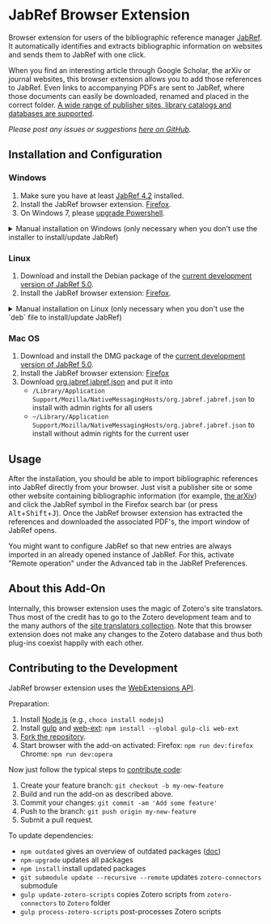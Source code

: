 # JabRef Browser Extension

Browser extension for users of the bibliographic reference manager [JabRef](https://www.jabref.org/).
It automatically identifies and extracts bibliographic information on websites and sends them to JabRef with one click.

When you find an interesting article through Google Scholar, the arXiv or journal websites, this browser extension allows you to add those references to JabRef.
Even links to accompanying PDFs are sent to JabRef, where those documents can easily be downloaded, renamed and placed in the correct folder. 
[A wide range of publisher sites, library catalogs and databases are supported](https://www.zotero.org/support/translators).

_Please post any issues or suggestions [here on GitHub](https://github.com/JabRef/JabRef-Browser-Extension/issues)._

## Installation and Configuration

### Windows
1. Make sure you have at least [JabRef 4.2](https://www.jabref.org/#downloads) installed.
2. Install the JabRef browser extension. [Firefox](https://addons.mozilla.org/en-US/firefox/addon/jabfox?src=external-github).
3. On Windows 7, please [upgrade Powershell](https://www.microsoft.com/en-us/download/details.aspx?id=54616).
<details>
 <summary>Manual installation on Windows (only necessary when you don't use the installer to install/update JabRef)</summary>

4. (This step is not necessary in the portable install) Download the following files copy them to the same directory as `JabRef.exe`
   - [jabref.json](https://raw.githubusercontent.com/JabRef/jabref/master/buildres/windows/jabref.json)
   - [jabref-chrome.json](https://raw.githubusercontent.com/JabRef/jabref/master/buildres/windows/jabref-chrome.json)
   - [JabRef.bat](https://raw.githubusercontent.com/JabRef/jabref/master/buildres/windows/JabRefHost.bat)
   - [JabRef.ps1](https://raw.githubusercontent.com/JabRef/jabref/master/buildres/windows/JabRefHost.ps1)
5. Make sure that the correct file name of the JabRef `.jar` file is specified in `JabRef.ps1` under `$jabRefJarFileName`.
6. Run the following command from the console (with the correct path to the `jabref.json` file):

   For Firefox support:
   ```
   REG ADD "HKEY_LOCAL_MACHINE\SOFTWARE\Mozilla\NativeMessagingHosts\org.jabref.jabref" /ve /d "C:\path\to\jabref.json" /f
   ```
   For Chrome/Opera support
    ```
   REG ADD "HKEY_LOCAL_MACHINE\SOFTWARE\Google\Chrome\NativeMessagingHosts\org.jabref.jabref" /ve /d "C:\path\to\jabref.json" /f
   ``` 
   You may need to change the root `HKEY_LOCAL_MACHINE` to  `HKEY_CURRENT_USER` if you don't have admin rights.
</details>


### Linux
1. Download and install the Debian package of the [current development version of JabRef 5.0](https://builds.jabref.org/master/).
2. Install the JabRef browser extension: [Firefox](https://addons.mozilla.org/en-US/firefox/addon/jabfox?src=external-github).
<details>
 <summary>Manual installation on Linux (only necessary when you don't use the `deb` file to install/update JabRef)</summary>
 
3. Download [org.jabref.jabref.json](https://raw.githubusercontent.com/JabRef/jabref/master/buildres/linux/org.jabref.jabref.json) and put it into 
   - `/usr/lib/mozilla/native-messaging-hosts/org.jabref.jabref.json` to install with admin rights for all users
   - `~/.mozilla/native-messaging-hosts/org.jabref.jabref.json` to install without admin rights for the current user

</details>

### Mac OS
1. Download and install the DMG package of the [current development version of JabRef 5.0](https://builds.jabref.org/master/).
2. Install the JabRef browser extension: [Firefox](https://addons.mozilla.org/en-US/firefox/addon/jabfox?src=external-github)
3. Download [org.jabref.jabref.json](https://raw.githubusercontent.com/JabRef/jabref/master/buildres/linux/org.jabref.jabref.json) and put it into
   - `/Library/Application Support/Mozilla/NativeMessagingHosts/org.jabref.jabref.json` to install with admin rights for all users
   - `~/Library/Application Support/Mozilla/NativeMessagingHosts/org.jabref.jabref.json` to install without admin rights for the current user

## Usage
After the installation, you should be able to import bibliographic references into JabRef directly from your browser.
Just visit a publisher site or some other website containing bibliographic information (for example, [the arXiv](http://arxiv.org/list/gr-qc/pastweek?skip=0&show=5)) and click the JabRef symbol in the Firefox search bar (or press <kbd>Alt</kbd>+<kbd>Shift</kbd>+<kbd>J</kbd>).
Once the JabRef browser extension has extracted the references and downloaded the associated PDF's, the import window of JabRef opens.

You might want to configure JabRef so that new entries are always imported in an already opened instance of JabRef.
For this, activate "Remote operation" under the Advanced tab in the JabRef Preferences.


## About this Add-On

Internally, this browser extension uses the magic of Zotero's site translators.
Thus most of the credit has to go to the Zotero development team and to the many authors of the [site translators collection](https://github.com/zotero/translators).
Note that this browser extension does not make any changes to the Zotero database and thus both plug-ins coexist happily with each other.

## Contributing to the Development

JabRef browser extension uses the [WebExtensions API](https://developer.mozilla.org/en-US/Add-ons/WebExtensions).

Preparation:
1. Install [Node.js](https://nodejs.org) (e.g., `choco install nodejs`)
2. Install [gulp](https://gulpjs.com/) and [web-ext](https://developer.mozilla.org/en-US/Add-ons/WebExtensions/Getting_started_with_web-ext): `npm install --global gulp-cli web-ext`
3. [Fork the repository](https://help.github.com/articles/fork-a-repo/).
4. Start browser with the add-on activated: 
   Firefox: `npm run dev:firefox`
   Chrome: `npm run dev:opera`

Now just follow the typical steps to [contribute code](https://guides.github.com/activities/contributing-to-open-source/#contributing):
1. Create your feature branch: `git checkout -b my-new-feature`
3. Build and run the add-on as described above.
3. Commit your changes: `git commit -am 'Add some feature'`
4. Push to the branch: `git push origin my-new-feature`
5. Submit a pull request.

To update dependencies:

 - `npm outdated` gives an overview of outdated packages ([doc](https://docs.npmjs.com/cli/outdated))
 - `npm-upgrade` updates all packages 
 - `npm install` install updated packages
 - `git submodule update --recursive --remote` updates `zotero-connectors` submodule
 - `gulp update-zotero-scripts` copies Zotero scripts from `zotero-connectors` to `Zotero` folder
 - `gulp process-zotero-scripts` post-processes Zotero scripts
